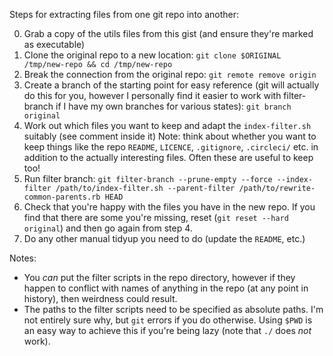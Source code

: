 Steps for extracting files from one git repo into another:

0. Grab a copy of the utils files from this gist (and ensure they're marked as executable)
1. Clone the original repo to a new location: `git clone $ORIGINAL /tmp/new-repo && cd /tmp/new-repo`
2. Break the connection from the original repo: `git remote remove origin`
3. Create a branch of the starting point for easy reference
   (git will actually do this for you, however I personally find it easier
   to work with filter-branch if I have my own branches for various states):
   `git branch original`
4. Work out which files you want to keep and adapt the `index-filter.sh` suitably (see comment inside it)
   Note: think about whether you want to keep things like the repo `README`, `LICENCE`, `.gitignore`, `.circleci/`
   etc. in addition to the actually interesting files. Often these are useful to keep too!
5. Run filter branch:
   `git filter-branch --prune-empty --force --index-filter /path/to/index-filter.sh --parent-filter /path/to/rewrite-common-parents.rb HEAD`
6. Check that you're happy with the files you have in the new repo. If you find
   that there are some you're missing, reset (`git reset --hard original`) and
   then go again from step 4.
7. Do any other manual tidyup you need to do (update the `README`, etc.)

Notes:
 * You _can_ put the filter scripts in the repo directory, however if they happen to conflict
   with names of anything in the repo (at any point in history), then weirdness could result.
 * The paths to the filter scripts need to be specified as absolute paths. I'm not entirely sure
   why, but `git` errors if you do otherwise. Using `$PWD` is an easy way to achieve this if
   you're being lazy (note that `./` does _not_ work).
